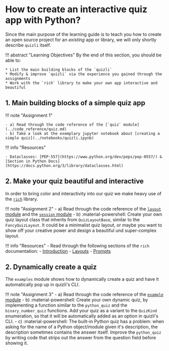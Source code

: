 # How to create an interactive quiz app with Python?

Since the main purpose of the learning guide is to teach you how to create an open source project for an _existing_ app or library, we will only shortly describe `quizli` itself.

!!! abstract "Learning Objectives"
    By the end of this section, you should be able to:

    * List the main building blocks of the `quizli`
    * Modify & improve `quizli` via the experience you gained through the assignments
    * Work with the `rich` library to make your own app interactive and beautiful

## 1. Main building blocks of a simple quiz app
!!! note "Assignment 1" 

    - a) Read through the code reference of the [`quiz` module](../code_reference/quiz.md)
    - b) Take a look at the exemplary jupyter notebook about [creating a simple quiz](../notebooks/quizli.ipynb)

!!! info "Resources" 

    - Dataclasses: [PEP-557](https://www.python.org/dev/peps/pep-0557/) & [Section in Python Docs](https://docs.python.org/3/library/dataclasses.html)

## 2. Make your quiz beautiful and interactive

In order to bring color and interactivity into our quiz we make heavy use of the [`rich`](https://github.com/Textualize/rich) library.

!!! note "Assignment 2" 
    - a) Read through the code reference of the [`layout` module](../code_reference/layout.md) and the [`session` module](../code_reference/session.md)
    - b) :material-powershell: Create your own quiz layout class that inherits from `QuizLayoutBase`, similar to the `FancyQuizLayout`. It could be a minimalist quiz layout, or maybe you want to show off your creative power and design a beautiful und super-complex layout.
    
!!! info "Resources" 
    - Read through the following sections of the `rich` documentation: 
        - [Introduction](https://rich.readthedocs.io/en/latest/introduction.html)
        - [Layouts](https://rich.readthedocs.io/en/latest/layout.html)
        - [Prompts](https://rich.readthedocs.io/en/latest/prompt.html)
        
## 2. Dynamically create a quiz 

The `examples` module shows how to dynamically create a quiz and have it automatically pop up in quizli's CLI.

!!! note "Assignment 3" 
    - a) Read through the code reference of the [`example` module](../code_reference/examples.md)
    - b) :material-powershell: Create your own dynamic quiz, by implementing a function similar to the `python_quiz` and the `binary_number_quiz` functions. Add your quiz as a variant to the `QuizKind` enumeration, so that it will be automatically added as an option in quizli's CLI.
    - c) :material-powershell: The built-in Python quiz has a problem: when asking for the name of a Python object/module given it's description, the description sometimes contains the answer itself. Improve the `python_quiz` by writing code that strips out the answer from the question field before showing it.
